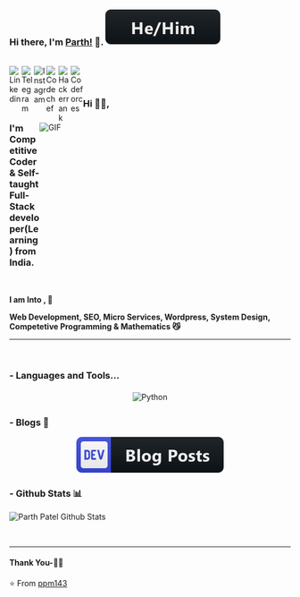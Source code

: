 ### Hi there, I'm [Parth!](https://ppm143.netlify.app/) 👋.  <img src="https://raw.githubusercontent.com/8bithemant/8bithemant/master/svg/pronouns/hehim.svg" >

<br/>
<a href="https://www.linkedin.com/in/parth-patel-80a291152/">
  <img align="left" alt="Linkedin" width="22px" src="https://cdn.jsdelivr.net/npm/simple-icons@v3/icons/linkedin.svg" />
</a>
<a href="https://t.me/ppm_143">
  <img align="left" alt="Telegram" width="22px" src="https://cdn.jsdelivr.net/npm/simple-icons@v3/icons/telegram.svg" />
</a>
<a href="https://www.instagram.com/p_square_m/">
  <img align="left" alt="Instagram" width="22px" src="https://cdn.jsdelivr.net/npm/simple-icons@v3/icons/instagram.svg" />
</a>
<a href="https://www.codechef.com/users/p_square_m">
  <img align="left" alt=" Codechef" width="22px" src="https://cdn.jsdelivr.net/npm/simple-icons@v3/icons/codechef.svg" />
</a>
<a href="https://www.hackerrank.com/WakeUp_Montu">
  <img align="left" alt=" Hackerrank" width="22px" src="https://cdn.jsdelivr.net/npm/simple-icons@v3/icons/hackerrank.svg" />
</a>
<a href="https://codeforces.com/profile/prthptl14">
  <img align="left" alt="Codeforces" width="22px" src="https://cdn.jsdelivr.net/npm/simple-icons@v3/icons/codeforces.svg" />
</a>


<br />
<img align="right" height="270px" width="450px" alt="GIF" src="https://i.pinimg.com/originals/e4/26/70/e426702edf874b181aced1e2fa5c6cde.gif" />
<br />

### Hi 🙋‍♂️,
### I'm Competitive Coder & Self-taught Full-Stack developer(Learning) from India.

<br />

**I am Into , 🙏**

**Web Development, SEO, Micro Services, Wordpress, System Design, Competetive Programming & Mathematics 😼**
<br />


*************

<br />

### - Languages and Tools...

<p align="center">
 <img src="https://img.shields.io/badge/python-%233776AB.svg?&style=flat-square&logo=python&logoColor=white" alt="Python" style="vertical-align:top; margin:4px; width:150px; 
                                                                    height:20px;">
  
 
</p>

### - Blogs 🌱

<p align="center">
<img src="https://raw.githubusercontent.com/8bithemant/8bithemant/master/svg/blogs/devto.svg"> 
</p>


### - Github Stats 📊
![Parth Patel Github Stats](https://github-readme-stats.vercel.app/api?username=ppm143&show_icons=true&title_color=fff&icon_color=79ff97&text_color=9f9f9f&bg_color=151515)

<br />

***********************************

#### Thank You-🙏🏼



⭐️ From [ppm143](https://github.com/ppm143)
